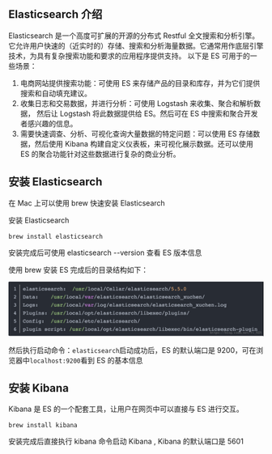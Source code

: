 ## Elasticsearch 介绍

Elasticsearch 是一个高度可扩展的开源的分布式 Restful 全文搜索和分析引擎。它允许用户快速的（近实时的）存储、搜索和分析海量数据。它通常用作底层引擎技术，为具有复杂搜索功能和要求的应用程序提供支持。
以下是 ES 可用于的一些场景：

1. 电商网站提供搜索功能：可使用 ES 来存储产品的目录和库存，并为它们提供搜索和自动填充建议。
2. 收集日志和交易数据，并进行分析：可使用 Logstash 来收集、聚合和解析数据， 然后让 Logstash 将此数据提供给 ES。然后可在 ES 中搜索和聚合开发者感兴趣的信息。
3. 需要快速调查、分析、可视化查询大量数据的特定问题：可以使用 ES 存储数据，然后使用 Kibana 构建自定义仪表板，来可视化展示数据。还可以使用 ES 的聚合功能针对这些数据进行复杂的商业分析。

## 安装 Elasticsearch

在 Mac 上可以使用 brew 快速安装 Elasticsearch

安装 Elasticsearch

```
brew install elasticsearch
```

安装完成后可使用 elasticsearch --version 查看 ES 版本信息

使用 brew 安装 ES 完成后的目录结构如下：

![](https://raw.githubusercontent.com/easterCat/img-package/master/img/20180810001726845.png)

然后执行启动命令：`elasticsearch`启动成功后，ES 的默认端口是 9200，可在浏览器中`localhost:9200`看到 ES 的基本信息

## 安装 Kibana

Kibana 是 ES 的一个配套工具，让用户在网页中可以直接与 ES 进行交互。

```
brew install kibana
```

安装完成后直接执行 kibana 命令启动 Kibana , Kibana 的默认端口是 5601
